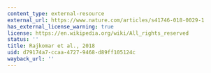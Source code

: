 ```yaml
---
content_type: external-resource
external_url: https://www.nature.com/articles/s41746-018-0029-1
has_external_license_warning: true
license: https://en.wikipedia.org/wiki/All_rights_reserved
status: ''
title: Rajkomar et al., 2018
uid: d79174a7-ccaa-4727-9468-d89ff105124c
wayback_url: ''
---
```

